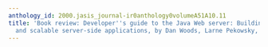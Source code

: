```yaml
---
anthology_id: 2000.jasis_journal-ir0anthology0volumeA51A10.11
title: 'Book review: Developer''s guide to the Java Web server: Building effective
  and scalable server-side applications, by Dan Woods, Larne Pekowsky, and Tom Snee'
---
```

